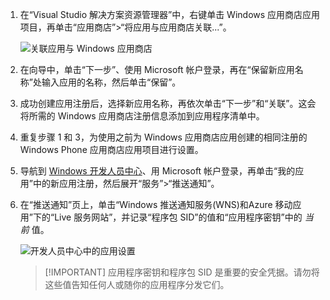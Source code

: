 
1. 在“Visual Studio 解决方案资源管理器”中，右键单击 Windows 应用商店应用项目，再单击“应用商店”>“将应用与应用商店关联...”。

    ![关联应用与 Windows 应用商店](./media/app-service-mobile-register-wns/notification-hub-associate-win8-app.png)

2. 在向导中，单击“下一步”、使用 Microsoft 帐户登录，再在“保留新应用名称”处输入应用的名称，然后单击“保留”。

3. 成功创建应用注册后，选择新应用名称，再依次单击“下一步”和“关联”。这会将所需的 Windows 应用商店注册信息添加到应用程序清单中。

7. 重复步骤 1 和 3，为使用之前为 Windows 应用商店应用创建的相同注册的 Windows Phone 应用商店应用项目进行设置。

7. 导航到 [Windows 开发人员中心](https://dev.windows.com/overview)、用 Microsoft 帐户登录，再单击“我的应用”中的新应用注册，然后展开“服务”>“推送通知”。

8. 在“推送通知”页上，单击“Windows 推送通知服务(WNS)和Azure 移动应用”下的“Live 服务网站”，并记录“程序包 SID”的值和“应用程序密钥”中的 *当前* 值。

    ![开发人员中心中的应用设置](./media/app-service-mobile-register-wns/mobile-services-win8-app-push-auth.png)

    > [!IMPORTANT] 应用程序密钥和程序包 SID 是重要的安全凭据。请勿将这些值告知任何人或随你的应用程序分发它们。

<!---HONumber=Mooncake_0919_2016-->